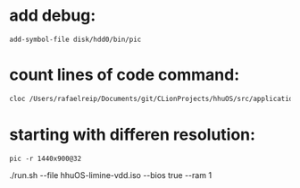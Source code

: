 # add debug:

```gdb
add-symbol-file disk/hdd0/bin/pic
```

# count lines of code command:

```bash
cloc /Users/rafaelreip/Documents/git/CLionProjects/hhuOS/src/application/pic
```

# starting with differen resolution:

```hhuos
pic -r 1440x900@32
```

./run.sh --file hhuOS-limine-vdd.iso --bios true --ram 1

